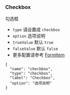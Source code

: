 ### Checkbox

勾选框

-   `type` 请设置成 `checkbox`
-   `option` 选项说明
-   `trueValue` 默认 `true`
-   `falseValue` 默认 `false`
-   更多配置请参考 [FormItem](#FormItem)

```schema:height="200" scope="form-item"
{
  "name": "checkbox",
  "type": "checkbox",
  "label": "Checkbox",
  "option": "选项说明"
}
```
